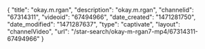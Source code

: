 {
    "title": "okay.m.rgan",
    "description": "okay.m.rgan",
    "channelid": "67314311",
    "videoid": "67494966",
    "date_created": "1471281750",
    "date_modified": "1471287637",
    "type": "captivate",
    "layout": "channelVideo",
    "url": "\/star-search\/okay-m-rgan7-mp4\/67314311-67494966"
}